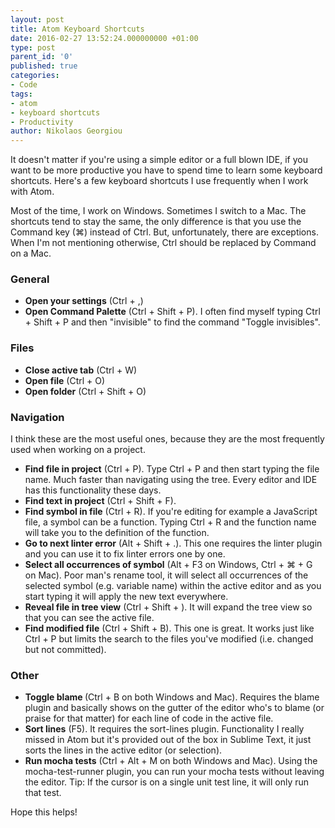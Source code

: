 ```yaml
---
layout: post
title: Atom Keyboard Shortcuts
date: 2016-02-27 13:52:24.000000000 +01:00
type: post
parent_id: '0'
published: true
categories:
- Code
tags:
- atom
- keyboard shortcuts
- Productivity
author: Nikolaos Georgiou
---
```


It doesn't matter if you're using a simple editor or a full blown IDE, if you want to be more productive you have to spend time to learn some keyboard shortcuts. Here's a few keyboard shortcuts I use frequently when I work with Atom.<!--more-->

Most of the time, I work on Windows. Sometimes I switch to a Mac. The shortcuts tend to stay the same, the only difference is that you use the Command key (⌘) instead of Ctrl. But, unfortunately, there are exceptions. When I'm not mentioning otherwise, Ctrl should be replaced by Command on a Mac.
<h3><strong>General</strong></h3>
<ul>
<li><strong>Open your settings</strong> (Ctrl + ,)</li>
<li><strong>Open Command Palette</strong> (Ctrl + Shift + P). I often find myself typing Ctrl + Shift + P and then "invisible" to find the command "Toggle invisibles".</li>
</ul>
<h3><strong>Files</strong></h3>
<ul>
<li><strong>Close active tab</strong> (Ctrl + W)</li>
<li><strong>Open file</strong> (Ctrl + O)</li>
<li><strong>Open folder</strong> (Ctrl + Shift + O)</li>
</ul>
<h3><strong>Navigation</strong></h3>

I think these are the most useful ones, because they are the most frequently used when working on a project.
<ul>
<li><strong>Find file in project</strong> (Ctrl + P). Type Ctrl + P and then start typing the file name. Much faster than navigating using the tree. Every editor and IDE has this functionality these days.</li>
<li><strong>Find text in project</strong> (Ctrl + Shift + F).</li>
<li><strong>Find symbol in file</strong> (Ctrl + R). If you're editing for example a JavaScript file, a symbol can be a function. Typing Ctrl + R and the function name will take you to the definition of the function.</li>
<li><strong>Go to next linter error</strong> (Alt + Shift + .). This one requires the linter plugin and you can use it to fix linter errors one by one.</li>
<li><strong>Select all occurrences of symbol</strong> (Alt + F3 on Windows, Ctrl + ⌘ + G on Mac). Poor man's rename tool, it will select all occurrences of the selected symbol (e.g. variable name) within the active editor and as you start typing it will apply the new text everywhere.</li>
<li><strong>Reveal file in tree view</strong> (Ctrl + Shift + ). It will expand the tree view so that you can see the active file.</li>
<li><strong>Find modified file</strong> (Ctrl + Shift + B). This one is great. It works just like Ctrl + P but limits the search to the files you've modified (i.e. changed but not committed).</li>
</ul>
<h3><strong>Other</strong></h3>
<ul>
<li><strong>Toggle blame </strong>(Ctrl + B on both Windows and Mac). Requires the blame plugin and basically shows on the gutter of the editor who's to blame (or praise for that matter) for each line of code in the active file.</li>
<li><strong>Sort lines</strong> (F5). It requires the sort-lines plugin. Functionality I really missed in Atom but it's provided out of the box in Sublime Text, it just sorts the lines in the active editor (or selection).</li>
<li><strong>Run mocha tests</strong> (Ctrl + Alt + M on both Windows and Mac). Using the mocha-test-runner plugin, you can run your mocha tests without leaving the editor. Tip: If the cursor is on a single unit test line, it will only run that test.</li>
</ul>

Hope this helps!
